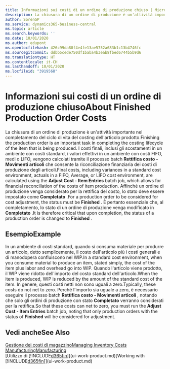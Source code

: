 ```yaml
---
title: Informazioni sui costi di un ordine di produzione chiuso | Microsoft Docs
description: La chiusura di un ordine di produzione è un'attività importante nel completamento del ciclo di vita del costing dell'articolo prodotto. I costi finali, inclusi gli scostamenti in un ambiente con costi standard, i valori effettivi in un ambiente con costi FIFO, medi o LIFO, vengono calcolati tramite il processo batch Rettifica costo - Movimenti articoli.
author: SorenGP
ms.service: dynamics365-business-central
ms.topic: article
ms.search.keywords: ''
ms.date: 10/01/2020
ms.author: edupont
ms.openlocfilehash: 426c99da80f4e4fe13ae5752a683b1c13b4746fc
ms.sourcegitcommit: ddbb5cede750df1baba4b3eab8fbed6744b5b9d6
ms.translationtype: HT
ms.contentlocale: it-CH
ms.lasthandoff: 10/01/2020
ms.locfileid: "3919568"
---
```

# <a name="about-finished-production-order-costs"></a><span data-ttu-id="9ff90-104">Informazioni sui costi di un ordine di produzione chiuso</span><span class="sxs-lookup"><span data-stu-id="9ff90-104">About Finished Production Order Costs</span></span>
<span data-ttu-id="9ff90-105">La chiusura di un ordine di produzione è un'attività importante nel completamento del ciclo di vita del costing dell'articolo prodotto.</span><span class="sxs-lookup"><span data-stu-id="9ff90-105">Finishing the production order is an important task in completing the costing lifecycle of the item that is being produced.</span></span> <span data-ttu-id="9ff90-106">I costi finali, inclusi gli scostamenti in un ambiente con costi standard, i valori effettivi in un ambiente con costi FIFO, medi o LIFO, vengono calcolati tramite il processo batch **Rettifica costo - Movimenti articoli** che consente la riconciliazione finanziaria dei costi di produzione degli articoli.</span><span class="sxs-lookup"><span data-stu-id="9ff90-106">Final costs, including variances in a standard cost environment, actuals in a FIFO, Average, or LIFO cost environment, are calculated using the **Adjust Cost - Item Entries** batch job, which allows for financial reconciliation of the costs of item production.</span></span> <span data-ttu-id="9ff90-107">Affinché un ordine di produzione venga considerato per la rettifica del costo, lo stato deve essere impostato come **Completato** .</span><span class="sxs-lookup"><span data-stu-id="9ff90-107">For a production order to be considered for cost adjustment, the status must be **Finished** .</span></span> <span data-ttu-id="9ff90-108">È pertanto essenziale che, al completamento, lo stato di un ordine di produzione venga modificato in **Completato** .</span><span class="sxs-lookup"><span data-stu-id="9ff90-108">It is therefore critical that upon completion, the status of a production order is changed to **Finished** .</span></span>  

## <a name="example"></a><span data-ttu-id="9ff90-109">Esempio</span><span class="sxs-lookup"><span data-stu-id="9ff90-109">Example</span></span>  
 <span data-ttu-id="9ff90-110">In un ambiente di costi standard, quando si consuma materiale per produrre un articolo, detto semplicemente, il costo dell'articolo più i costi generali e di manodopera confluiscono nel WIP.</span><span class="sxs-lookup"><span data-stu-id="9ff90-110">In a standard cost environment, when you consume material to produce an item, stated simply, the cost of the item plus labor and overhead go into WIP.</span></span> <span data-ttu-id="9ff90-111">Quando l'articolo viene prodotto, il WIP viene ridotto dell'importo del costo standard dell'articolo.</span><span class="sxs-lookup"><span data-stu-id="9ff90-111">When the item is produced, WIP is reduced by the amount of the standard cost of the item.</span></span> <span data-ttu-id="9ff90-112">In genere, questi costi netti non sono uguali a zero.</span><span class="sxs-lookup"><span data-stu-id="9ff90-112">Typically, these costs do not net to zero.</span></span> <span data-ttu-id="9ff90-113">Perché l'importo sia uguale a zero, è necessario eseguire il processo batch **Rettifica costo - Movimenti articoli** , notando che solo gli ordini di produzione con stato **Completato** verranno considerati per la rettifica.</span><span class="sxs-lookup"><span data-stu-id="9ff90-113">So that these costs can net to zero, you must run the **Adjust Cost - Item Entries** batch job, noting that only production orders with the status of **Finished** will be considered for adjustment.</span></span>  

## <a name="see-also"></a><span data-ttu-id="9ff90-114">Vedi anche</span><span class="sxs-lookup"><span data-stu-id="9ff90-114">See Also</span></span>  
[<span data-ttu-id="9ff90-115">Gestione dei costi di magazzino</span><span class="sxs-lookup"><span data-stu-id="9ff90-115">Managing Inventory Costs</span></span>](finance-manage-inventory-costs.md)  
[<span data-ttu-id="9ff90-116">Manufacturing</span><span class="sxs-lookup"><span data-stu-id="9ff90-116">Manufacturing</span></span>](production-manage-manufacturing.md)  
<span data-ttu-id="9ff90-117">[Utilizzo di [!INCLUDE[d365fin](includes/d365fin_md.md)]](ui-work-product.md)</span><span class="sxs-lookup"><span data-stu-id="9ff90-117">[Working with [!INCLUDE[d365fin](includes/d365fin_md.md)]](ui-work-product.md)</span></span>
